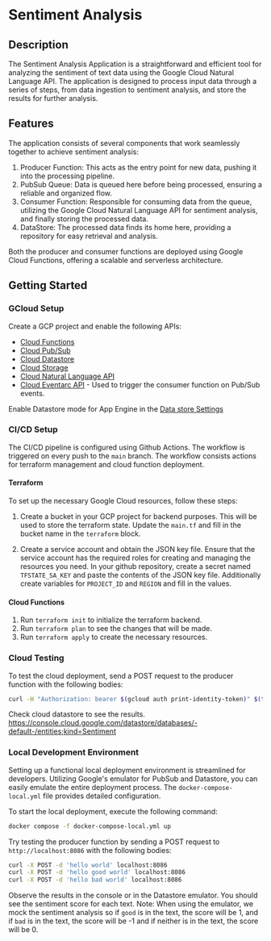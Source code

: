 # Sentiment Analysis

## Description
The Sentiment Analysis Application is a straightforward and efficient tool for analyzing the sentiment of text data using the Google Cloud Natural Language API. The application is designed to process input data through a series of steps, from data ingestion to sentiment analysis, and store the results for further analysis.

## Features
The application consists of several components that work seamlessly together to achieve sentiment analysis:
1. Producer Function: This acts as the entry point for new data, pushing it into the processing pipeline.
2. PubSub Queue: Data is queued here before being processed, ensuring a reliable and organized flow.
3. Consumer Function: Responsible for consuming data from the queue, utilizing the Google Cloud Natural Language API for sentiment analysis, and finally storing the processed data.
4. DataStore: The processed data finds its home here, providing a repository for easy retrieval and analysis.

Both the producer and consumer functions are deployed using Google Cloud Functions, offering a scalable and serverless architecture.

## Getting Started
### GCloud Setup
Create a GCP project and enable the following APIs:
- [Cloud Functions](https://console.cloud.google.com/apis/library/cloudfunctions.googleapis.com)
- [Cloud Pub/Sub](https://console.cloud.google.com/apis/library/pubsub.googleapis.com)
- [Cloud Datastore](https://console.cloud.google.com/apis/library/datastore.googleapis.com)
- [Cloud Storage](https://console.cloud.google.com/apis/library/storage-component.googleapis.com)
- [Cloud Natural Language API](https://console.cloud.google.com/apis/library/language.googleapis.com)
- [Cloud Eventarc API](https://console.cloud.google.com/apis/library/eventarc.googleapis.com) - Used to trigger the consumer function on Pub/Sub events.

Enable Datastore mode for App Engine in the [Data store Settings](https://console.cloud.google.com/datastore/welcome)

### CI/CD Setup
The CI/CD pipeline is configured using Github Actions. The workflow is triggered on every push to the `main` branch.
The workflow consists actions for terraform management and cloud function deployment.
#### Terraform
To set up the necessary Google Cloud resources, follow these steps:

1. Create a bucket in your GCP project for backend purposes. This will be used to store the terraform state.
Update the `main.tf`  and fill in the bucket name in the `terraform` block.

2. Create a service account and obtain the JSON key file. Ensure that the service account has the required roles for creating and managing the resources you need.
In your github repository, create a secret named `TFSTATE_SA_KEY` and paste the contents of the JSON key file. 
Additionally create variables for `PROJECT_ID` and `REGION` and fill in the values.

#### Cloud Functions
1. Run `terraform init` to initialize the terraform backend.
2. Run `terraform plan` to see the changes that will be made.
3. Run `terraform apply` to create the necessary resources.

### Cloud Testing
To test the cloud deployment, send a POST request to the producer function with the following bodies:
```bash
curl -H "Authorization: bearer $(gcloud auth print-identity-token)" $(terraform output -raw producer_endpoint) --data 'My good review'
```
Check cloud datastore to see the results.
https://console.cloud.google.com/datastore/databases/-default-/entities;kind=Sentiment


### Local Development Environment
Setting up a functional local deployment environment is streamlined for developers. Utilizing Google's emulator for PubSub and Datastore, you can easily emulate the entire deployment process. 
The `docker-compose-local.yml` file provides detailed configuration.

To start the local deployment, execute the following command:
```bash
docker compose -f docker-compose-local.yml up
```

Try testing the producer function by sending a POST request to `http://localhost:8086` with the following bodies:
```bash
curl -X POST -d 'hello world' localhost:8086
curl -X POST -d 'hello good world' localhost:8086
curl -X POST -d 'hello bad world' localhost:8086
```
Observe the results in the console or in the Datastore emulator. 
You should see the sentiment score for each text.
Note: When using the emulator, we mock the sentiment analysis so if `good` is in the text, the score will be 1, and if `bad` is in the text, the score will be -1 and if neither is in the text, the score will be 0.


###